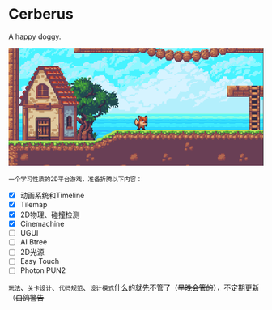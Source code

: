 # Cerberus
 A happy doggy.  
   
![preview](/Preview1.png "蓝天、白云、狗子")
  
    一个学习性质的2D平台游戏，准备折腾以下内容：

- [x] 动画系统和Timeline  
- [x] Tilemap  
- [x] 2D物理、碰撞检测
- [x] Cinemachine
- [ ] UGUI  
- [ ] AI Btree
- [ ] 2D光源
- [ ] Easy Touch
- [ ] Photon PUN2

`玩法`、`关卡设计`、`代码规范`、`设计模式`什么的就先不管了（~~早晚会管的~~），不定期更新（~~白鸽警告~~
